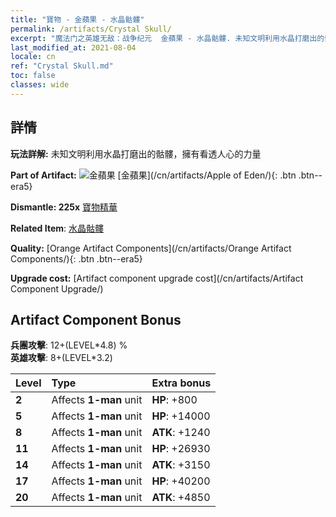 ```yaml
---
title: "寶物 - 金蘋果 - 水晶骷髏"
permalink: /artifacts/Crystal Skull/
excerpt: "魔法门之英雄无敌：战争纪元  金蘋果 - 水晶骷髏. 未知文明利用水晶打磨出的骷髏，擁有看透人心的力量"
last_modified_at: 2021-08-04
locale: cn
ref: "Crystal Skull.md"
toc: false
classes: wide
---
```




## 詳情

 **玩法詳解:** 未知文明利用水晶打磨出的骷髏，擁有看透人心的力量

 **Part of Artifact:** ![金蘋果](/images/t/icon_artifact_49.png) [金蘋果](/cn/artifacts/Apple of Eden/){: .btn .btn--era5}

 **Dismantle: 225x** [寶物精華](/cn/Items/con_905/)

 **Related Item**: [水晶骷髏](/cn/Items/art_182/)

 **Quality:** [Orange Artifact Components](/cn/artifacts/Orange Artifact Components/){: .btn .btn--era5}

 **Upgrade cost:** [Artifact component upgrade cost](/cn/artifacts/Artifact Component Upgrade/)

## Artifact Component Bonus

  **兵團攻擊**: 12+(LEVEL\*4.8) %<br/>**英雄攻擊**: 8+(LEVEL\*3.2)

  |  Level  | Type |    Extra bonus  | 
  |:--------|:-----|:----------------| 
  | **2** | Affects **1-man** unit | **HP**: +800 | 
  | **5** | Affects **1-man** unit | **HP**: +14000 | 
  | **8** | Affects **1-man** unit | **ATK**: +1240 | 
  | **11** | Affects **1-man** unit | **HP**: +26930 | 
  | **14** | Affects **1-man** unit | **ATK**: +3150 | 
  | **17** | Affects **1-man** unit | **HP**: +40200 | 
  | **20** | Affects **1-man** unit | **ATK**: +4850 | 
